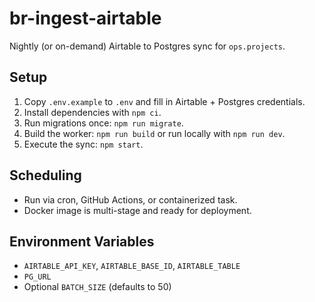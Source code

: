 # br-ingest-airtable

Nightly (or on-demand) Airtable to Postgres sync for `ops.projects`.

## Setup

1. Copy `.env.example` to `.env` and fill in Airtable + Postgres credentials.
2. Install dependencies with `npm ci`.
3. Run migrations once: `npm run migrate`.
4. Build the worker: `npm run build` or run locally with `npm run dev`.
5. Execute the sync: `npm start`.

## Scheduling

- Run via cron, GitHub Actions, or containerized task.
- Docker image is multi-stage and ready for deployment.

## Environment Variables

- `AIRTABLE_API_KEY`, `AIRTABLE_BASE_ID`, `AIRTABLE_TABLE`
- `PG_URL`
- Optional `BATCH_SIZE` (defaults to 50)
